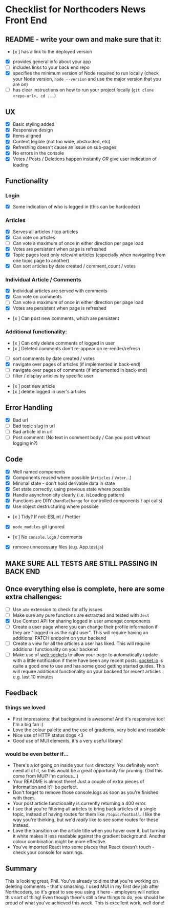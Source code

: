 # Checklist for Northcoders News Front End

## README - write your own and make sure that it:

- [x ] has a link to the deployed version
- [x] provides general info about your app
- [ ] includes links to your back end repo
- [x] specifies the minimum version of Node required to run locally (check your Node version, `node --version` and use the major version that you are on)
- [ ] has clear instructions on how to run your project locally (`git clone <repo-url>, cd ...`)

## UX

- [x] Basic styling added
- [x] Responsive design
- [x] Items aligned
- [x] Content legible (not too wide, obstructed, etc)
- [x] Refreshing doesn't cause an issue on sub-pages
- [x] No errors in the console
- [x] Votes / Posts / Deletions happen instantly _OR_ give user indication of loading

## Functionality

### Login

- [x] Some indication of who is logged in (this can be hardcoded)

### Articles

- [x] Serves all articles / top articles
- [x] Can vote on articles
- [ ] Can vote a maximum of once in either direction per page load
- [x] Votes are persistent when page is refreshed
- [x] Topic pages load only relevant articles (especially when navigating from one topic page to another)
- [x] Can sort articles by date created / comment_count / votes

### Individual Article / Comments

- [x] Individual articles are served with comments
- [x] Can vote on comments
- [ ] Can vote a maximum of once in either direction per page load
- [x] Votes are persistent when page is refreshed
- [x ] Can post new comments, which are persistent

### Additional functionality:

- [x ] Can only delete comments of logged in user
- [x ] Deleted comments don't re-appear on re-render/refresh
- [ ] sort comments by date created / votes
- [x] navigate over pages of articles (if implemented in back-end)
- [ ] navigate over pages of comments (if implemented in back-end)
- [ ] filter / display articles by specific user
- [x ] post new article
- [x ] delete logged in user's articles

## Error Handling

- [x] Bad url
- [ ] Bad topic slug in url
- [ ] Bad article id in url
- [ ] Post comment: (No text in comment body / Can you post without logging in?)

## Code

- [x] Well named components
- [x] Components reused where possible (`Articles` / `Voter`...)
- [x] Minimal state - don't hold derivable data in state
- [x] Set state correctly, using previous state where possible
- [x] Handle asynchronicity clearly (i.e. isLoading pattern)
- [x] Functions are DRY (`handleChange` for controlled components / api calls)
- [x] Use object destructuring where possible
- [x ] Tidy? If not: ESLint / Prettier
- [x] `node_modules` git ignored
- [x ] No `console.log`s / comments
- [x] remove unnecessary files (e.g. App.test.js)

## MAKE SURE ALL TESTS ARE STILL PASSING IN BACK END

## Once everything else is complete, here are some extra challenges:

- [ ] Use `aXe` extension to check for a11y issues
- [ ] Make sure any pure functions are extracted and tested with `Jest`
- [x] Use Context API for sharing logged in user amongst components
- [ ] Create a user page where you can change their profile information if they are "logged in as the right user". This will require having an additional PATCH endpoint on your backend
- [ ] Create a view for all the articles a user has liked. This will require additional functionality on your backend
- [ ] Make use of [web sockets](https://en.wikipedia.org/wiki/WebSocket) to allow your page to automatically update with a little notification if there have been any recent posts. [socket.io](https://socket.io/) is quite a good one to use and has some good getting started guides. This will require additional functionality on your backend for recent articles e.g. last 10 minutes

## Feedback

### things we loved

- First impressions: that background is awesome! And it's responsive too! I'm a big fan :)
- Love the colour palette and the use of gradients, very bold and readable
- Nice use of HTTP status dogs <3
- Good use of MUI elements, it's a very useful library!

### would be even better if...

- There's a _lot_ going on inside your `font` directory! You definitely won't need all of it, so this would be a great opportunity for pruning. (Did this come from MUI? I'm curious...)
- Your README is almost there! Just a couple of extra pieces of information and it'll be perfect.
- Don't forget to remove those console.logs as soon as you're finished with them.
- Your post article functionality is currently returning a 400 error.
- I see that you're filtering all articles to bring back articles of a single topic, instead of having  routes for them like `/topic/football`. I like the way you're thinking, but we'd _really_ like to see some routes for these instead.
- Love the transition on the article title when you hover over it, but turning it white makes it less readable against the gradient background. Another colour combination might be more effective.
- You've imported React into some places that React doesn't touch - check your console for warnings.

## Summary

This is looking great, Phil. You've already told me that you're working on deleting comments - that's smashing. I used MUI in my first dev job after Northcoders, so it's great to see you using it here - employers will notice this sort of thing! Even though there's still a few things to do, you should be proud of what you've achieved this week. This is excellent work, well done!